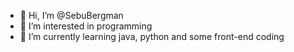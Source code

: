 - 👋 Hi, I’m @SebuBergman
- 👀 I’m interested in programming
- 🌱 I’m currently learning java, python and some front-end coding

<!---
SebuBergman/SebuBergman is a ✨ special ✨ repository because its `README.md` (this file) appears on your GitHub profile.
You can click the Preview link to take a look at your changes.
--->
